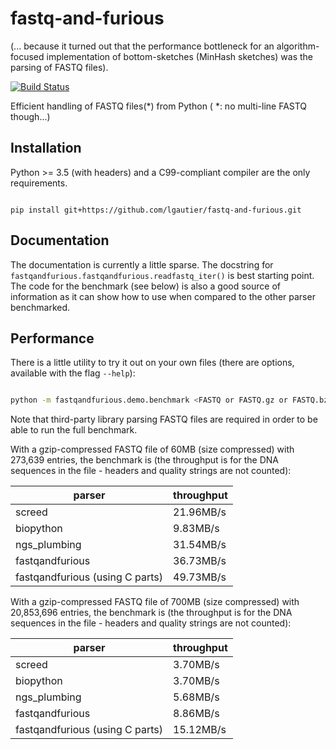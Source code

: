 # fastq-and-furious

(... because it turned out that the performance bottleneck for an algorithm-focused implementation
of bottom-sketches (MinHash sketches) was the parsing of FASTQ files).

[![Build Status](https://travis-ci.org/lgautier/fastq-and-furious.svg?branch=master)](https://travis-ci.org/lgautier/fastq-and-furious)

Efficient handling of FASTQ files(*) from Python ( *: no multi-line FASTQ though...)

## Installation

Python >= 3.5 (with headers) and a C99-compliant compiler are the only requirements.

```

pip install git+https://github.com/lgautier/fastq-and-furious.git

```


## Documentation

The documentation is currently a little sparse. The docstring
for `fastqandfurious.fastqandfurious.readfastq_iter()` is best starting point.
The code for the benchmark (see below) is also a good source of information as
it can show how to use when compared to the other parser benchmarked.

## Performance

There is a little utility to try it out on your own files (there are options,
available with the flag `--help`):

```bash

python -m fastqandfurious.demo.benchmark <FASTQ or FASTQ.gz or FASTQ.bz2 file>

```

Note that third-party library parsing FASTQ files are required in order to be able to run the full
benchmark.

With a gzip-compressed FASTQ file of 60MB (size compressed) with 273,639 entries,
the benchmark is
(the throughput is for the DNA sequences in the file - headers and quality strings
are not counted):


| parser | throughput |
|---|---|
| screed | 21.96MB/s |
| biopython | 9.83MB/s |
| ngs_plumbing | 31.54MB/s |
| fastqandfurious | 36.73MB/s |
| fastqandfurious (using C parts) | 49.73MB/s |


With a gzip-compressed FASTQ file of 700MB (size compressed) with 20,853,696 entries,
the benchmark is
(the throughput is for the DNA sequences in the file - headers and quality strings
are not counted):


| parser | throughput |
|---|---|
| screed | 3.70MB/s |
| biopython | 3.70MB/s |
| ngs_plumbing | 5.68MB/s |
| fastqandfurious | 8.86MB/s |
| fastqandfurious (using C parts) | 15.12MB/s |
